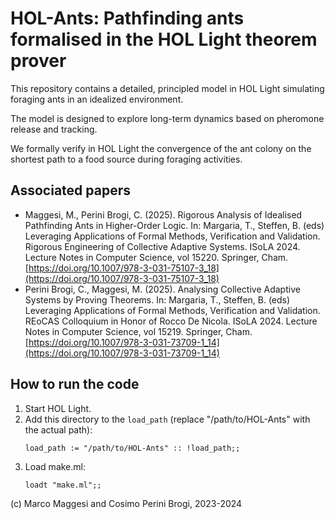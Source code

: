 # HOL-Ants: Pathfinding ants formalised in the HOL Light theorem prover

This repository contains a detailed, principled model in HOL Light simulating foraging ants in an idealized environment. 

The model is designed to explore long-term dynamics based on pheromone release and tracking. 

We formally verify in HOL Light the convergence of the ant colony on the shortest path to a food source during foraging activities. 

## Associated papers

- Maggesi, M., Perini Brogi, C. (2025). Rigorous Analysis of Idealised Pathfinding Ants in Higher-Order Logic. In: Margaria, T., Steffen, B. (eds) Leveraging Applications of Formal Methods, Verification and Validation. Rigorous Engineering of Collective Adaptive Systems. ISoLA 2024. Lecture Notes in Computer Science, vol 15220. Springer, Cham.  [https://doi.org/10.1007/978-3-031-75107-3_18](https://doi.org/10.1007/978-3-031-75107-3_18)
- Perini Brogi, C., Maggesi, M. (2025). Analysing Collective Adaptive Systems by Proving Theorems. In: Margaria, T., Steffen, B. (eds) Leveraging Applications of Formal Methods, Verification and Validation. REoCAS Colloquium in Honor of Rocco De Nicola. ISoLA 2024. Lecture Notes in Computer Science, vol 15219. Springer, Cham. [https://doi.org/10.1007/978-3-031-73709-1_14](https://doi.org/10.1007/978-3-031-73709-1_14)

## How to run the code

1. Start HOL Light.
2. Add this directory to the `load_path` (replace "/path/to/HOL-Ants" with the actual path):
   ```
   load_path := "/path/to/HOL-Ants" :: !load_path;;
   ```
3. Load make.ml:
   ```
   loadt "make.ml";;
   ```

(c) Marco Maggesi and Cosimo Perini Brogi, 2023-2024
